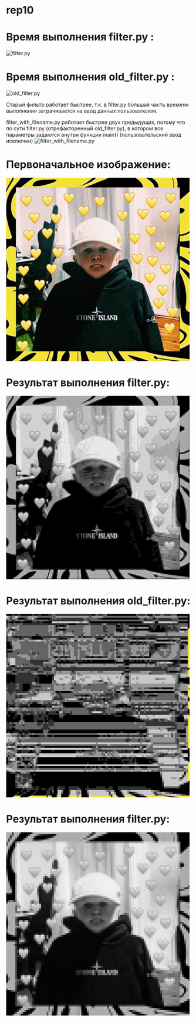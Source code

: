 # rep10

# Время выполнения filter.py :
![filter.py](https://user-images.githubusercontent.com/84004210/144651372-11a5fe63-9ba3-4700-9013-c1d2387c6a4d.png)

# Время выполнения old_filter.py :
![old_filter.py](https://user-images.githubusercontent.com/84004210/144651583-ef6c7c5d-32cc-415b-8568-7a7455514e1c.png)

Старый фильтр работает быстрее, т.к. в filter.py большая часть времени выполнения затрачивается на ввод данных пользователем.

filter_with_filename.py работает быстрее двух предыдущих, потому что по сути filter.py (отрефакторенный old_filter.py), в котором все параметры задаются внутри функции main() (пользовательский ввод исключен)
![filter_with_filename.py](https://user-images.githubusercontent.com/84004210/144653461-a8b45213-5cd3-4ede-b7e6-5d067161148e.png)


# Первоначальное изображение:
<img src="img.jpg" width="500" />

# Результат выполнения filter.py:
<img src="new_imgg.jpg" width="500" />

# Результат выполнения old_filter.py:
<img src="res.jpg" width="500" />

# Результат выполнения filter.py:
<img src="result.jpg" width="500" />

